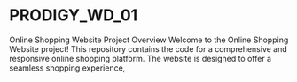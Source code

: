# PRODIGY_WD_01
Online Shopping Website Project Overview Welcome to the Online Shopping Website project! This repository contains the code for a comprehensive and responsive online shopping platform. The website is designed to offer a seamless shopping experience,
